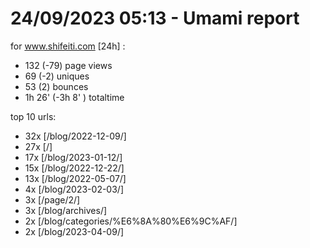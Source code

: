 # 24/09/2023 05:13 - Umami report
for www.shifeiti.com [24h] :

 - 132 (-79) page views
 - 69 (-2) uniques
 - 53 (2) bounces
 - 1h 26'  (-3h 8' ) totaltime


top 10 urls:
 - 32x [/blog/2022-12-09/]
 - 27x [/]
 - 17x [/blog/2023-01-12/]
 - 15x [/blog/2022-12-22/]
 - 13x [/blog/2022-05-07/]
 - 4x [/blog/2023-02-03/]
 - 3x [/page/2/]
 - 3x [/blog/archives/]
 - 2x [/blog/categories/%E6%8A%80%E6%9C%AF/]
 - 2x [/blog/2023-04-09/]


